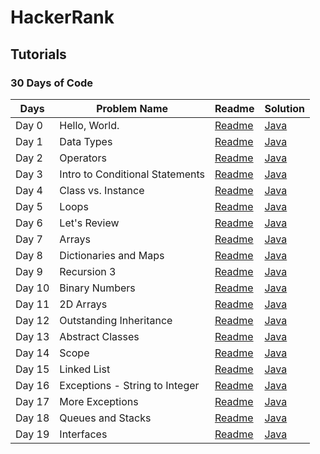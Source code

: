 # HackerRank
## Tutorials

### 30 Days of Code
|Days   |  Problem Name	 | Readme	  | Solution  |
|---|---|---|---|
|Day 0|Hello, World.|[Readme](https://www.hackerrank.com/rest/contests/master/challenges/30-hello-world/download_pdf?language=English) | [Java](https://github.com/elektroyazilim/HackerRank/blob/main/daysofcode/Day0HelloWorld.java)  |  
|Day 1|Data Types	  |[Readme](https://www.hackerrank.com/rest/contests/master/challenges/30-data-types/download_pdf?language=English) | [Java](https://github.com/elektroyazilim/HackerRank/blob/main/daysofcode/Day1DataTypes.java)  | 
|Day 2|Operators		|[Readme](https://www.hackerrank.com/rest/contests/master/challenges/30-operators/download_pdf?language=English)|[Java](https://github.com/elektroyazilim/HackerRank/blob/main/daysofcode/Day2Operators.java)|
|Day 3|Intro to Conditional Statements | [Readme](https://www.hackerrank.com/rest/contests/master/challenges/30-conditional-statements/download_pdf?language=English)| [Java](https://github.com/elektroyazilim/HackerRank/blob/main/daysofcode/Day3IntroToConditionalStatements.java)|
|Day 4|Class vs. Instance |[Readme](https://www.hackerrank.com/rest/contests/master/challenges/30-class-vs-instance/download_pdf?language=English)|[Java](https://github.com/elektroyazilim/HackerRank/blob/main/daysofcode/Day4ClassvsInstance.java)|
|Day 5|Loops | [Readme](https://www.hackerrank.com/rest/contests/master/challenges/30-loops/download_pdf?language=English)| [Java](https://github.com/elektroyazilim/HackerRank/blob/main/daysofcode/Day5Loops.java)|
|Day 6|Let's Review|[Readme](https://www.hackerrank.com/rest/contests/master/challenges/30-review-loop/download_pdf?language=English)|[Java](https://github.com/elektroyazilim/HackerRank/blob/main/daysofcode/Day6LetsReview.java)|
|Day 7| Arrays|[Readme](https://www.hackerrank.com/rest/contests/master/challenges/30-arrays/download_pdf?language=English)|[Java](https://github.com/elektroyazilim/HackerRank/blob/main/daysofcode/Day7Arrays.java)|
|Day 8| Dictionaries and Maps |[Readme](https://www.hackerrank.com/rest/contests/master/challenges/30-dictionaries-and-maps/download_pdf?language=English)|[Java](https://github.com/elektroyazilim/HackerRank/blob/main/daysofcode/Day8DictionariesandMaps.java)|
|Day 9| Recursion 3|[Readme](https://www.hackerrank.com/rest/contests/master/challenges/30-recursion/download_pdf?language=English)|[Java](https://github.com/elektroyazilim/HackerRank/blob/main/daysofcode/Day9Recursion3.java)|
|Day 10| Binary Numbers |[Readme](https://www.hackerrank.com/rest/contests/master/challenges/30-binary-numbers/download_pdf?language=English)|[Java](https://github.com/elektroyazilim/HackerRank/blob/main/daysofcode/Day10BinaryNumbers.java)|
|Day 11| 2D Arrays| [Readme](https://www.hackerrank.com/rest/contests/master/challenges/30-2d-arrays/download_pdf?language=English)|[Java](https://github.com/elektroyazilim/HackerRank/blob/main/daysofcode/Day11_2DArrays.java)|
|Day 12| Outstanding Inheritance |[Readme](https://www.hackerrank.com/rest/contests/master/challenges/30-inheritance/download_pdf?language=English)|[Java](https://github.com/elektroyazilim/HackerRank/blob/main/daysofcode/Day12Inheritance.java)|
|Day 13|Abstract Classes|[Readme](https://www.hackerrank.com/rest/contests/master/challenges/30-abstract-classes/download_pdf?language=English)|[Java](https://github.com/elektroyazilim/HackerRank/blob/main/daysofcode/Day13AbstractClasses.java)|
|Day 14| Scope|[Readme](https://www.hackerrank.com/rest/contests/master/challenges/30-scope/download_pdf?language=English)|[Java](https://github.com/elektroyazilim/HackerRank/blob/main/daysofcode/Day14Scope.java)|
|Day 15| Linked List|[Readme](https://www.hackerrank.com/rest/contests/master/challenges/30-linked-list/download_pdf?language=English)|[Java](https://github.com/elektroyazilim/HackerRank/blob/main/daysofcode/Day15LinkedList.java)|
|Day 16|Exceptions - String to Integer|[Readme](https://www.hackerrank.com/rest/contests/master/challenges/30-exceptions-string-to-integer/download_pdf?language=English)|[Java](https://github.com/elektroyazilim/HackerRank/blob/main/daysofcode/Day16ExceptionsStringtoInteger.java)|
|Day 17|More Exceptions|[Readme](https://www.hackerrank.com/rest/contests/master/challenges/30-more-exceptions/download_pdf?language=English)|[Java](https://github.com/elektroyazilim/HackerRank/blob/main/daysofcode/Day17MoreExceptions.java)|
|Day 18|Queues and Stacks |[Readme](https://www.hackerrank.com/rest/contests/master/challenges/30-queues-stacks/download_pdf?language=English)|[Java](https://github.com/elektroyazilim/HackerRank/blob/main/daysofcode/Day18QueuesandStacks.java)|
|Day 19|Interfaces|[Readme](https://www.hackerrank.com/rest/contests/master/challenges/30-interfaces/download_pdf?language=English)|[Java](https://github.com/elektroyazilim/HackerRank/blob/main/daysofcode/Day19Interfaces.java)|
